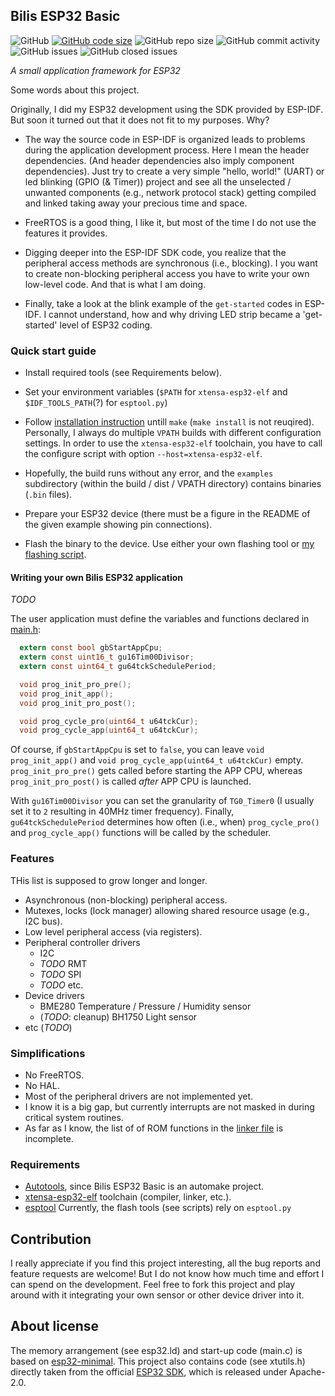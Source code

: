 ## Bilis ESP32 Basic

![GitHub](https://img.shields.io/github/license/SzigetiJ/esp32basic)
[![GitHub code size](https://img.shields.io/github/languages/code-size/SzigetiJ/esp32basic)](https://github.com/SzigetiJ/esp32basic)
![GitHub repo size](https://img.shields.io/github/repo-size/SzigetiJ/esp32basic)
![GitHub commit activity](https://img.shields.io/github/commit-activity/y/SzigetiJ/esp32basic)
![GitHub issues](https://img.shields.io/github/issues/SzigetiJ/esp32basic)
![GitHub closed issues](https://img.shields.io/github/issues-closed/SzigetiJ/esp32basic)

_A small application framework for ESP32_

Some words about this project.

Originally, I did my ESP32 development using the SDK provided by ESP-IDF.
But soon it turned out that it does not fit to my purposes. Why?

 * The way the source code in ESP-IDF is organized leads to problems during the application development process.
Here I mean the header dependencies. (And header dependencies also imply component dependencies).
Just try to create a very simple "hello, world!" (UART) or led blinking (GPIO (& Timer)) project
and see all the unselected / unwanted components (e.g., network protocol stack) getting compiled and linked
taking away your precious time and space.

 * FreeRTOS is a good thing, I like it, but most of the time I do not use the features it provides.

 * Digging deeper into the ESP-IDF SDK code, you realize that the peripheral access methods are synchronous (i.e., blocking).
I you want to create non-blocking peripheral access you have to write your own low-level code. And that is what I am doing.

 * Finally, take a look at the blink example of the `get-started` codes in ESP-IDF.
I cannot understand, how and why driving LED strip became a 'get-started' level of ESP32 coding.

### Quick start guide

* Install required tools (see Requirements below).

* Set your environment variables (`$PATH` for `xtensa-esp32-elf` and `$IDF_TOOLS_PATH`(?) for `esptool.py`)

* Follow [installation instruction](INSTALL) untill `make` (`make install` is not reuqired).
Personally, I always do multiple `VPATH` builds with different configuration settings.
In order to use the `xtensa-esp32-elf` toolchain, you have to call the configure script with option
`--host=xtensa-esp32-elf`.

* Hopefully, the build runs without any error, and
the `examples` subdirectory (within the build / dist / VPATH directory) contains binaries (`.bin` files).

* Prepare your ESP32 device (there must be a figure in the README of the given example showing pin connections).

* Flash the binary to the device. Use either your own flashing tool or [my flashing script](scripts/flash.sh).

#### Writing your own Bilis ESP32 application

_TODO_

The user application must define the variables and functions declared in [main.h](src/main.h):

```c
  extern const bool gbStartAppCpu;
  extern const uint16_t gu16Tim00Divisor;
  extern const uint64_t gu64tckSchedulePeriod;

  void prog_init_pro_pre();
  void prog_init_app();
  void prog_init_pro_post();

  void prog_cycle_pro(uint64_t u64tckCur);
  void prog_cycle_app(uint64_t u64tckCur);
```

Of course, if `gbStartAppCpu` is set to `false`, you can leave `void prog_init_app()` and `void prog_cycle_app(uint64_t u64tckCur)` empty.
`prog_init_pro_pre()` gets called before starting the APP CPU, whereas `prog_init_pro_post()` is called _after_ APP CPU is launched.

With `gu16Tim00Divisor` you can set the granularity of `TG0_Timer0` (I usually set it to `2` resulting in 40MHz timer frequency).
Finally, `gu64tckSchedulePeriod` determines how often (i.e., when) `prog_cycle_pro()` and `prog_cycle_app()` functions will be called by
the scheduler.


### Features

THis list is supposed to grow longer and longer.

* Asynchronous (non-blocking) peripheral access.
* Mutexes, locks (lock manager) allowing shared resource usage (e.g., I2C bus).
* Low level peripheral access (via registers).
* Peripheral controller drivers
  * I2C
  * _TODO_ RMT
  * _TODO_ SPI
  * _TODO_ etc.
* Device drivers
  * BME280 Temperature / Pressure / Humidity sensor
  * (_TODO_: cleanup) BH1750 Light sensor
* etc (_TODO_)

### Simplifications

* No FreeRTOS.
* No HAL.
* Most of the peripheral drivers are not implemented yet.
* I know it is a big gap, but currently interrupts are not masked in during critical system routines.
* As far as I know, the list of of ROM functions in the [linker file](esp32.ld) is incomplete.

### Requirements

 * [Autotools](https://www.gnu.org/software/automake/), since Bilis ESP32 Basic is an automake project.
 * [xtensa-esp32-elf](https://docs.espressif.com/projects/esp-idf/en/stable/esp32/api-guides/tools/idf-tools.html) toolchain (compiler, linker, etc.).
 * [esptool](https://github.com/espressif/esptool) Currently, the flash tools (see scripts) rely on `esptool.py`

## Contribution

I really appreciate if you find this project interesting, all the bug reports and feature requests are welcome!
But I do not know how much time and effort I can spend on the development.
Feel free to fork this project and play around with it integrating your own sensor or other device driver into it.

## About license

The memory arrangement (see esp32.ld) and start-up code (main.c) is based on [esp32-minimal](https://github.com/aykevl/esp32-minimal).
This project also contains code (see xtutils.h) directly taken from the official [ESP32 SDK](https://github.com/espressif/esp-idf),
which is released under Apache-2.0.
